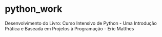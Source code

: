 # python_work
 Desenvolvimento do Livro: Curso Intensivo de Python - Uma Introdução Prática e Baseada em Projetos à Programação - Eric Matthes
